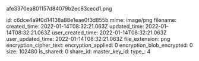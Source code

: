 afe3370ea801157d84079b2ec83cecd1.png

id: c6dce4a9f0d14138a88e1eae0f3d855b
mime: image/png
filename: 
created_time: 2022-01-14T08:32:21.063Z
updated_time: 2022-01-14T08:32:21.063Z
user_created_time: 2022-01-14T08:32:21.063Z
user_updated_time: 2022-01-14T08:32:21.063Z
file_extension: png
encryption_cipher_text: 
encryption_applied: 0
encryption_blob_encrypted: 0
size: 102480
is_shared: 0
share_id: 
master_key_id: 
type_: 4